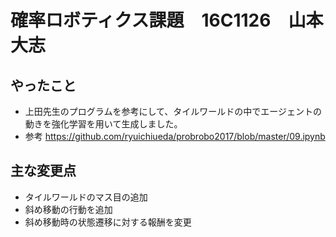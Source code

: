 # 確率ロボティクス課題　16C1126　山本大志

## やったこと
* 上田先生のプログラムを参考にして、タイルワールドの中でエージェントの動きを強化学習を用いて生成しました。
* 参考 https://github.com/ryuichiueda/probrobo2017/blob/master/09.ipynb
  
  
## 主な変更点
* タイルワールドのマス目の追加
* 斜め移動の行動を追加
* 斜め移動時の状態遷移に対する報酬を変更  
